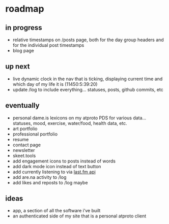 # roadmap

## in progress
- relative timestamps on /posts page, both for the day group headers and for the individual post timestamps
- blog page

## up next
- live dynamic clock in the nav that is ticking, displaying current time and which day of my life it is (11450:5:39:20)
- update /log to include everything… statuses, posts, github commits, etc

## eventually
- personal dame.is lexicons on my atproto PDS for various data… statuses, mood, exercise, water/food, health data, etc.
- art portfolio
- professional portfolio
- resume
- contact page
- newsletter 
- skeet.tools
- add engagement icons to posts instead of words
- add dark mode icon instead of text button
- add currently listening to via [last.fm api](https://www.last.fm/api/show/user.getRecentTracks)
- add are.na activity to /log
- add likes and reposts to /log maybe

## ideas
- app, a section of all the software i’ve built
- an authenticated side of my site that is a personal atproto client